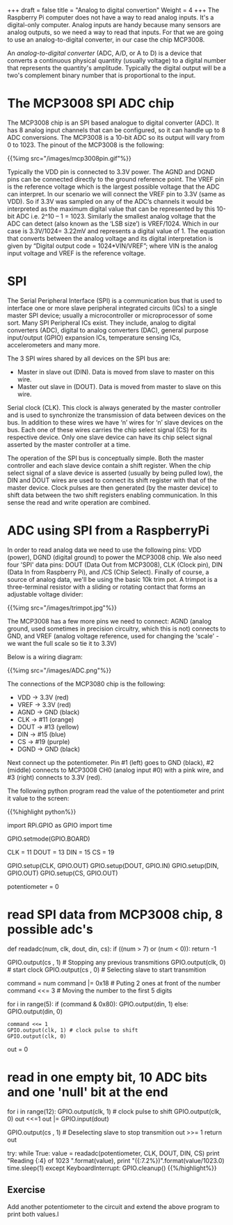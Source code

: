 +++
draft = false
title = "Analog to digital convertion"
Weight = 4
+++
The Raspberry Pi computer does not have a way to read analog inputs. It's a digital-only computer. Analog inputs are handy because many sensors are analog outputs, so we need a way to read that inputs. For that we are going to use an analog-to-digital converter, in our case the chip MCP3008.

An *analog-to-digital converter* (ADC, A/D, or A to D) is a device that converts a continuous physical quantity (usually voltage) to a digital number that represents the quantity's amplitude. Typically the digital output will be a two's complement binary number that is proportional to the input.

# The MCP3008 SPI ADC chip

The MCP3008 chip is an SPI based analogue to digital converter (ADC). It has 8 analog input channels that can be configured, so it can handle up to 8 ADC conversions. The MCP3008 is a 10-bit ADC so its output will vary from 0 to 1023. The pinout of the MCP3008 is the following:

{{%img src="/images/mcp3008pin.gif"%}}

Typically the VDD pin is connected to  3.3V power. The AGND and DGND pins can be connected directly to the ground reference point. The VREF pin is the reference voltage which is the largest possible voltage that the ADC can interpret. In our scenario we will connect the VREF pin to 3.3V (same as VDD). So if 3.3V was sampled on any of the ADC’s channels it would be interpreted as the maximum digital value that can be represented by this 10-bit ADC i.e. 2^10 – 1 = 1023. Similarly the smallest analog voltage that the ADC can detect (also known as the ‘LSB size’) is VREF/1024. Which in our case is 3.3V/1024= 3.22mV and represents a digital value of 1. The equation that converts between the analog voltage and its digital interpretation is given by “Digital output code = 1024*VIN/VREF”; where VIN is the analog input voltage and VREF is the reference voltage.

# SPI
The Serial Peripheral Interface (SPI) is a communication bus that is used to interface one or more slave peripheral integrated circuits (ICs) to a single master SPI device; usually a microcontroller or microprocessor of some sort. Many SPI  Peripheral ICs exist. They include, analog to digital converters (ADC), digital to analog converters (DAC), general purpose input/output (GPIO) expansion ICs, temperature sensing ICs, accelerometers and many more. 

The 3 SPI wires shared by all devices on the SPI  bus are:

* Master in slave out (DIN). Data is moved from slave to master on this wire. 
* Master out slave in (DOUT). Data is moved from master to slave on this wire.

Serial clock (CLK). This clock is always generated by the master controller and is used to synchronize the transmission of data between devices on the bus.
In addition to these wires we have ‘n’ wires for ‘n’ slave devices on the bus. Each one of these wires carries the chip select signal (CS) for its respective device. Only one slave device can have its chip select signal asserted by the master controller at a time.

The operation of the SPI bus is conceptually simple. Both the master controller and each slave device contain a shift register. When the chip select signal of a slave device is asserted (usually by being pulled low), the DIN and DOUT wires are used to connect its shift register with that of the master device. Clock pulses are then generated (by the master device)  to shift data between the two shift registers enabling communication. In this sense the read and write operation are combined.

# ADC using SPI from a RaspberryPi
In order to read analog data we need to use the following pins: VDD (power), DGND (digital ground) to power the MCP3008 chip. We also need four 'SPI' data pins: DOUT (Data Out from MCP3008), CLK (Clock pin), DIN (Data In from Raspberry Pi),  and /CS (Chip Select).  Finally of course, a source of analog data, we'll be using the basic 10k trim pot. A trimpot is a three-terminal resistor with a sliding or rotating contact that forms an adjustable voltage divider:

{{%img src="/images/trimpot.jpg"%}} 

The MCP3008 has a few more pins we need to connect: AGND (analog ground, used sometimes in precision circuitry, which this is not) connects to GND, and VREF (analog voltage reference, used for changing the 'scale' - we want the full scale so tie it to 3.3V)

Below is a wiring diagram:

{{%img src="/images/ADC.png"%}}

The connections of the MCP3080 chip is the following:

* VDD  -> 3.3V (red)
* VREF -> 3.3V (red)
* AGND -> GND (black)
* CLK  -> #11 (orange)
* DOUT -> #13 (yellow)
* DIN  -> #15 (blue)
* CS   -> #19 (purple)
* DGND -> GND (black)

Next connect up the potentiometer. Pin #1 (left) goes to GND (black), #2 (middle) connects to MCP3008 CH0 (analog input #0) with a pink wire, and #3 (right) connects to 3.3V (red).


The following python program read the value of the potentiometer and print it value to the screen:

{{%highlight python%}}

import RPi.GPIO as GPIO
import time

GPIO.setmode(GPIO.BOARD)

CLK  = 11
DOUT = 13
DIN  = 15
CS   = 19


GPIO.setup(CLK,  GPIO.OUT)
GPIO.setup(DOUT, GPIO.IN)
GPIO.setup(DIN,  GPIO.OUT)
GPIO.setup(CS,   GPIO.OUT)

potentiometer = 0

# read SPI data from MCP3008 chip, 8 possible adc's  
def readadc(num, clk, dout, din, cs):
  if ((num > 7) or (num < 0)):
    return -1

  GPIO.output(cs , 1) # Stopping any previous transmitions
  GPIO.output(clk, 0) # start clock
  GPIO.output(cs , 0) # Selecting slave to start transmition

  command = num 
  command |= 0x18     # Puting 2 ones at front of the number
  command <<= 3       # Moving the number to the first 5 digits

  for i in range(5):
    if (command & 0x80):
	    GPIO.output(din, 1)
    else:
	    GPIO.output(din, 0)
	    
    command <<= 1
    GPIO.output(clk, 1) # clock pulse to shift
    GPIO.output(clk, 0)
  
  out = 0
  # read in one empty bit, 10 ADC bits and one 'null' bit at the end
  for i in range(12):
    GPIO.output(clk, 1) # clock pulse to shift
    GPIO.output(clk, 0)
    out <<=1
    out |= GPIO.input(dout)

  GPIO.output(cs , 1) # Deselecting slave to stop transmition
  out >>= 1 
  return out	 
		

try:
  while True:
    value = readadc(potentiometer, CLK, DOUT, DIN, CS)
    print "Reading {:4} of 1023 ".format(value),
    print "({:7.2%})".format(value/1023.0)
    time.sleep(1)
except KeyboardInterrupt:
  GPIO.cleanup()
{{%/highlight%}}

## Exercise
Add another potentiometer to the circuit and extend the above program to print both values.l
